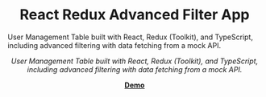 <h1 align="center">React Redux Advanced Filter App</h1>

User Management Table built with React, Redux (Toolkit), and TypeScript, including advanced filtering with data fetching from a mock API.

<p align="center">
  <em>User Management Table built with React, Redux (Toolkit), and TypeScript,
  <br />including advanced filtering with data fetching from a mock API.</em>
</p>

<p align="center">
  <a href="https://react-redux-advanced-filter-app.onrender.com/"><strong>Demo</strong></a>
  <br />
</p>
